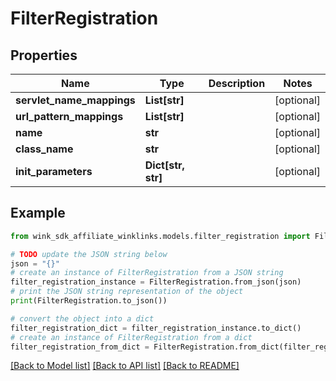 # FilterRegistration


## Properties

Name | Type | Description | Notes
------------ | ------------- | ------------- | -------------
**servlet_name_mappings** | **List[str]** |  | [optional] 
**url_pattern_mappings** | **List[str]** |  | [optional] 
**name** | **str** |  | [optional] 
**class_name** | **str** |  | [optional] 
**init_parameters** | **Dict[str, str]** |  | [optional] 

## Example

```python
from wink_sdk_affiliate_winklinks.models.filter_registration import FilterRegistration

# TODO update the JSON string below
json = "{}"
# create an instance of FilterRegistration from a JSON string
filter_registration_instance = FilterRegistration.from_json(json)
# print the JSON string representation of the object
print(FilterRegistration.to_json())

# convert the object into a dict
filter_registration_dict = filter_registration_instance.to_dict()
# create an instance of FilterRegistration from a dict
filter_registration_from_dict = FilterRegistration.from_dict(filter_registration_dict)
```
[[Back to Model list]](../README.md#documentation-for-models) [[Back to API list]](../README.md#documentation-for-api-endpoints) [[Back to README]](../README.md)


